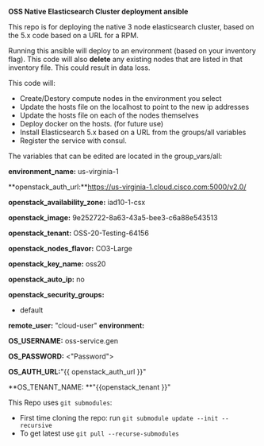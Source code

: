 **OSS Native Elasticsearch Cluster deployment ansible**

This repo is for deploying the native 3 node elasticsearch cluster, based on the 5.x code based on a URL for a RPM.

Running this ansible will deploy to an environment (based on your inventory flag).  This code will also **delete** any existing nodes that are listed in that inventory file.  This could result in data loss.  

This code will:

* Create/Destory compute nodes in the environment you select
* Update the hosts file on the localhost to point to the new ip addresses
* Update the hosts file on each of the nodes themselves
* Deploy docker on the hosts.  (for future use)
* Install Elasticsearch 5.x based on a URL from the groups/all variables
* Register the service with consul.

The variables that can be edited are located in the group_vars/all:

**environment_name:** us-virginia-1

**openstack_auth_url:**https://us-virginia-1.cloud.cisco.com:5000/v2.0/ 

**openstack_availability_zone:** iad10-1-csx 

**openstack_image:** 9e252722-8a63-43a5-bee3-c6a88e543513 

**openstack_tenant:** OSS-20-Testing-64156 

**openstack_nodes_flavor:** CO3-Large

**openstack_key_name:** oss20

**openstack_auto_ip:** no 

**openstack_security_groups:**
   - default

**remote_user:** "cloud-user"
**environment:**
   
**OS_USERNAME:** oss-service.gen   

**OS_PASSWORD:** <"Password">

**OS_AUTH_URL:**"{{ openstack_auth_url }}"

**OS_TENANT_NAME: **"{{openstack_tenant }}"


This Repo uses `git submodules`: 
  - First time cloning the repo: run `git submodule update --init --recursive`
  - To get latest use `git pull --recurse-submodules`